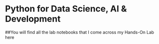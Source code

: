 # Python for Data Science, AI & Development
##You will find all the lab notebooks that I come across my Hands-On Lab here 

